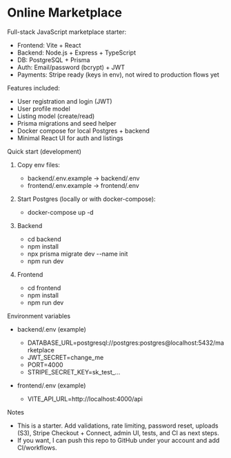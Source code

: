 # Online Marketplace 

Full-stack JavaScript marketplace starter:
- Frontend: Vite + React
- Backend: Node.js + Express + TypeScript
- DB: PostgreSQL + Prisma
- Auth: Email/password (bcrypt) + JWT
- Payments: Stripe ready (keys in env), not wired to production flows yet

Features included:
- User registration and login (JWT)
- User profile model
- Listing model (create/read)
- Prisma migrations and seed helper
- Docker compose for local Postgres + backend
- Minimal React UI for auth and listings

Quick start (development)
1. Copy env files:
   - backend/.env.example -> backend/.env
   - frontend/.env.example -> frontend/.env

2. Start Postgres (locally or with docker-compose):
   - docker-compose up -d

3. Backend
   - cd backend
   - npm install
   - npx prisma migrate dev --name init
   - npm run dev

4. Frontend
   - cd frontend
   - npm install
   - npm run dev

Environment variables
- backend/.env (example)
  - DATABASE_URL=postgresql://postgres:postgres@localhost:5432/marketplace
  - JWT_SECRET=change_me
  - PORT=4000
  - STRIPE_SECRET_KEY=sk_test_...

- frontend/.env (example)
  - VITE_API_URL=http://localhost:4000/api

Notes
- This is a starter. Add validations, rate limiting, password reset, uploads (S3), Stripe Checkout + Connect, admin UI, tests, and CI as next steps.
- If you want, I can push this repo to GitHub under your account and add CI/workflows.

